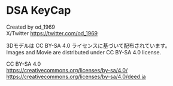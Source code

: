 # DSA KeyCap
Created by od_1969  
X/Twitter https://twitter.com/od_1969  
  
3Dモデルは CC BY-SA 4.0 ライセンスに基づいて配布されています。  
Images and Movie are distributed under CC BY-SA 4.0 license.  
  
CC BY-SA 4.0  
https://creativecommons.org/licenses/by-sa/4.0/  
https://creativecommons.org/licenses/by-sa/4.0/deed.ja
